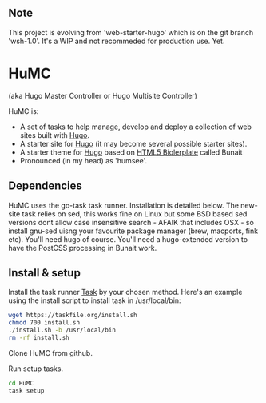 ## Note

This project is evolving from 'web-starter-hugo' which is on the git branch 'wsh-1.0'. It's a WIP and not recommeded for production use. Yet.

# HuMC

(aka Hugo Master Controller or Hugo Multisite Controller)

HuMC is:

- A set of tasks to help manage, develop and deploy a collection of web sites built with [Hugo]().
- A starter site for [Hugo]() (it may become several possible starter sites).
- A starter theme for [Hugo]() based on [HTML5 Biolerplate]() called Bunait
- Pronounced (in my head) as 'humsee'.


## Dependencies

HuMC uses the go-task task runner. Installation is detailed below.
The new-site task relies on sed, this works fine on Linux but some BSD based sed versions dont allow case insensitive search - AFAIK that includes OSX - so install gnu-sed uisng your favourite package manager (brew, macports, fink etc).
You'll need hugo of course. You'll need a hugo-extended version to have the PostCSS processing in Bunait work.


## Install & setup

Install the task runner [Task](https://taskfile.org/#/installation) by your chosen method. Here's an example using the install script to install task in /usr/local/bin:

```bash
wget https://taskfile.org/install.sh
chmod 700 install.sh
./install.sh -b /usr/local/bin
rm -rf install.sh

```

Clone HuMC from github.



Run setup tasks.

```bash
cd HuMC
task setup
```
